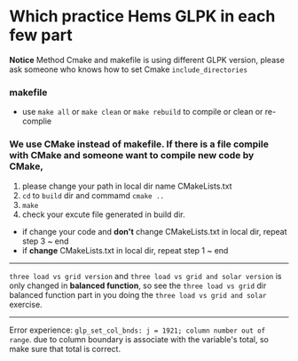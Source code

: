 # Which practice Hems GLPK in each few part

**Notice** Method Cmake and makefile is using different GLPK version, please ask someone who knows how to set Cmake ```include_directories```
### makefile 
* use ```make all``` or ```make clean``` or ```make rebuild``` to compile or clean or re-complie

### We use CMake instead of makefile. If there is a file compile with CMake and someone want to compile new code by CMake,

1. please change your path in local dir name CMakeLists.txt 
2. ```cd``` to ```build``` dir and commamd ```cmake ..```
3. ```make```
4. check your excute file generated in build dir.

* if change your code and **don't** change CMakeLists.txt in local dir, repeat step 3 ~ end
* if **change** CMakeLists.txt in local dir, repeat step 1 ~ end

---
```three load vs grid version``` and ```three load vs grid and solar version``` is only changed in **balanced function**, so see the ```three load vs grid``` dir balanced function part in you doing the ```three load vs grid and solar``` exercise.

---
Error experience: ```glp_set_col_bnds: j = 1921; column number out of range```. due to column boundary is associate with the variable's total, so make sure that total is correct.
